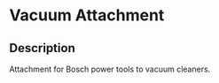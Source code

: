Vacuum Attachment
=================

Description
-----------

Attachment for Bosch power tools to vacuum cleaners.

